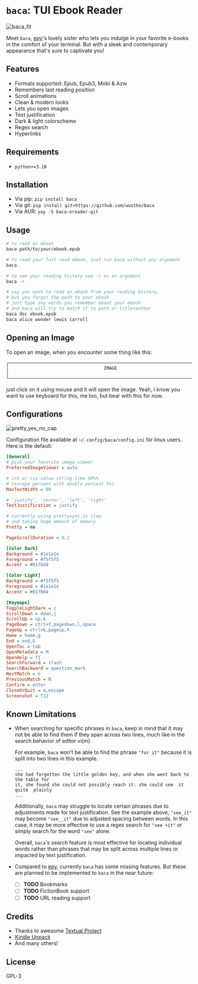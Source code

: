 # `baca`: TUI Ebook Reader

![baca_fit](https://user-images.githubusercontent.com/43810055/227891952-45df1c36-5113-4793-84b6-249725d3ba19.png)

Meet `baca`, [epy](https://github.com/wustho/epy)'s lovely sister who lets you indulge
in your favorite e-books in the comfort of your terminal.
But with a sleek and contemporary appearance that's sure to captivate you!

## Features

- Formats supported: Epub, Epub3, Mobi & Azw
- Remembers last reading position
- Scroll animations
- Clean & modern looks
- Lets you open images
- Text justification
- Dark & light colorscheme
- Regex search
- Hyperlinks

## Requirements

- `python>=3.10`

## Installation

- Via pip: `pip install baca`
- Via git: `pip install git+https://github.com/wustho/baca`
- Via AUR: `yay -S baca-ereader-git`

## Usage

```sh
# to read an ebook
baca path/to/your/ebook.epub

# to read your last read ebook, just run baca without any argument
baca

# to see your reading history use -r as an argument
baca -r

# say you want to read an ebook from your reading history,
# but you forgot the path to your ebook
# just type any words you remember about your ebook
# and baca will try to match it to path or title+author
baca doc ebook.epub
baca alice wonder lewis carroll
```

## Opening an Image

To open an image, when you encounter some thing like this:

```
┌──────────────────────────────────────────────────────────────────────────────┐
│                                    IMAGE                                     │
└──────────────────────────────────────────────────────────────────────────────┘
```

just click on it using mouse and it will open the image.
Yeah, I know you want to use keyboard for this, me too, but bear with this for now.

## Configurations

![pretty_yes_no_cap](https://user-images.githubusercontent.com/43810055/228417623-ac78fb84-0ee0-4930-a843-752ef693822d.png)

Configuration file available at `~/.config/baca/config.ini` for linux users. Here is the default:

```ini
[General]
# pick your favorite image viewer
PreferredImageViewer = auto

# int or css value string like 90%%
# (escape percent with double percent %%)
MaxTextWidth = 80

# 'justify', 'center', 'left', 'right'
TextJustification = justify

# currently using pretty=yes is slow
# and taking huge amount of memory
Pretty = no

PageScrollDuration = 0.2

[Color Dark]
Background = #1e1e1e
Foreground = #f5f5f5
Accent = #0178d4

[Color Light]
Background = #f5f5f5
Foreground = #1e1e1e
Accent = #0178d4

[Keymaps]
ToggleLightDark = c
ScrollDown = down,j
ScrollUp = up,k
PageDown = ctrl+f,pagedown,l,space
PageUp = ctrl+b,pageup,h
Home = home,g
End = end,G
OpenToc = tab
OpenMetadata = M
OpenHelp = f1
SearchForward = slash
SearchBackward = question_mark
NextMatch = n
PreviousMatch = N
Confirm = enter
CloseOrQuit = q,escape
Screenshot = f12
```

## Known Limitations

- When searching for specific phrases in `baca`,
  keep in mind that it may not be able to find them if they span across two lines,
  much like in the search behavior of editor vi(m).

  For example, `baca` won't be able to find the phrase `"for it"` because it is split into two lines
  in this example.

  ```
  ...
  she had forgotten the little golden key, and when she went back to the table for
  it, she found she could not possibly reach it: she could see  it  quite  plainly
  ...
  ```


  Additionally, `baca` may struggle to locate certain phrases due to adjustments made for text justification.
  See the example above, `"see_it"` may become `"see__it"` due to adjusted spacing between words.
  In this case, it may be more effective to use a regex search for `"see +it"` or simply search for the word `"see"` alone.

  Overall, `baca`'s search feature is most effective for locating individual words
  rather than phrases that may be split across multiple lines or impacted by text justification.

- Compared to [epy](https://github.com/wustho/epy), currently `baca` has some missing features.
  But these are planned to be implemented to `baca` in the near future:

  - [ ] **TODO** Bookmarks
  - [ ] **TODO** FictionBook support
  - [ ] **TODO** URL reading support

## Credits

- Thanks to awesome [Textual Project](https://github.com/Textualize/textual)
- [Kindle Unpack](https://github.com/kevinhendricks/KindleUnpack)
- And many others!

## License

GPL-3

